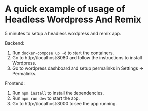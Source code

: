 # A quick example of usage of Headless Wordpress And Remix

5 minutes to setup a headless wordpress and remix app.

Backend: 

1. Run `docker-compose up -d` to start the containers.
2. Go to http://localhost:8080 and follow the instructions to install Wordpress.
3. Go to wordpress dashboard and setup permalinks in Settings -> Permalinks.

Frontend:

1. Run `npm install` to install the dependencies.
2. Run `npm run dev` to start the app.
3. Go to http://localhost:3000 to see the app running.

